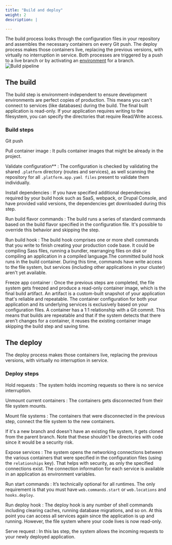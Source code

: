 ```yaml
---
title: "Build and deploy"
weight: 2
description: |

---
```

The build process looks through the configuration files in your repository and assembles the necessary containers on every Git push.
The deploy process makes those containers live, replacing the previous versions, with virtually no interruption in service.
Both processes are triggered by a push to a live branch or by activating an [environment](/administration/web/environments.md) for a branch.
![Build pipeline](/images/workflow/build-pipeline.svg "0.50")

## The build

The build step is environment-independent to ensure development environments are perfect copies of production.
This means you can't connect to services (like databases) during the build.
The final built application is read-only.
If your application requires writing to the filesystem, you can specify the directories that require Read/Write access.


### Build steps

Git push

Pull container image
: It pulls container images that might be already in the project.

Validate configuration**
: The configuration is checked by validating the shared `.platform` directory (routes and services), as well scanning the repository for all `.platform.app.yaml files` present to validate them individually.

Install dependencies
: If you have specified additional dependencies required by your build hook such as SaaS, webpack, or Drupal Console, and have provided valid versions, the dependencies get downloaded during this step.

Run build flavor commands
: The build runs a series of standard commands based on the build flavor specified in the configuration file.
It's possible to override this behavior and skipping the step.

Run build hook
: The build hook comprises one or more shell commands that you write to finish creating your production code base.
It could be compiling Sass files, running a bundler, rearranging files on disk or compiling an application in a compiled language.The committed build hook runs in the build container. During this time, commands have write access to the file system, but services (including other applications in your cluster) aren't yet available.

Freeze app container
: Once the previous steps are completed, the file system gets freezed and produce a read-only container image, which is the final build artifact. An artifact is a custom-built snapshot of your application that's reliable and repeatable.
The container configuration for both your application and its underlying services is exclusively based on your configuration files.
A container has a 1:1 relationship with a Git commit.
This means that builds are repeatable and that if the system detects that there aren't changes for a container,
it reuses the existing container image skipping the build step and saving time.


## The deploy
The deploy process makes those containers live, replacing the previous versions, with virtually no interruption in service.


### Deploy steps

Hold requests
: The system holds incoming requests so there is no service interruption.

Unmount current containers
: The containers gets disconnected from their file system mounts.

Mount file systems
: The containers that were disconnected in the previous step, connect the file system to the new containers.

If it's a new branch and doesn't have an existing file system, it gets cloned from the parent branch.
Note that these shouldn't be directories with code since it would be a security risk.

Expose services
: The system opens the networking connections between the various containers that were specified in the configuration files (using the `relationships` key).
That helps with security, as only the specified connections exist.
The connection information for each service is available in an application as environment variables.

Run start commands
: It’s technically optional for all runtimes. The only requirement is that you must have `web.commands.start` or `web.locations` and `hooks.deploy`.

Run deploy hook
: The deploy hook is any number of shell commands including clearing caches, running database migrations, and so on. At this point you can access all services again since the application is up and running.
However, the file system where your code lives is now read-only.

Serve request
: In this las step, the system allows the incoming requests to your newly deployed application.
